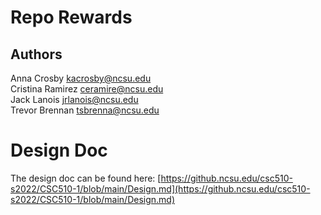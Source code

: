 # Repo Rewards

## Authors

Anna Crosby <kacrosby@ncsu.edu>  
Cristina Ramirez <ceramire@ncsu.edu>  
Jack Lanois <jrlanois@ncsu.edu>  
Trevor Brennan <tsbrenna@ncsu.edu>  

# Design Doc
The design doc can be found here: [https://github.ncsu.edu/csc510-s2022/CSC510-1/blob/main/Design.md](https://github.ncsu.edu/csc510-s2022/CSC510-1/blob/main/Design.md)
